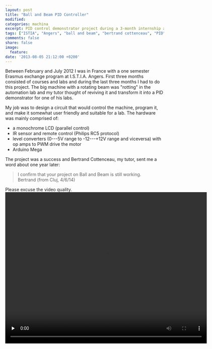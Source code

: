 ```yaml
---
layout: post
title: "Ball and Beam PID Controller"
modified:
categories: machina
excerpt: PID control demonstrator project during a 3-month internship abroad
tags: ["ISTIA", "Angers", "ball and beam", "bertrand cottenceau", "PID", "Arduino"]
comments: false
share: false
image:
  feature:
date: '2013-08-05 21:12:00 +0200'
---
```


Between February and July 2012 I was in France with a one semester Erasmus exchange program at I.S.T.I.A. Angers. First three months consisted of courses and labs and during the last three months I had to do this project.
The big machine with a rotating beam was "rotting" in the automation lab and my tutor thought of reviving it and transform it into a PID demonstrator for one of his labs.  

My job was to design a circuit that would control the machine, program it, and make it somewhat user friendly and suitable for a lab. The hardware was mainly comprised of:

- a monochrome LCD (parallel control)
- IR sensor and remote control (Philips RC5 protocol)
- level converters (0---5V range to -12---+12V range and viceversa) with op amps to PWM drive the motor
- Arduino Mega

The project was a success and Bertrand Cottenceau, my tutor, sent me a word about one year later:

> I confirm that your project on Ball and Beam is still working.  
> Bertrand (from Cluj, 4/6/14)

Please excuse the video quality.
<video width="640" height="480" controls="controls" preload="none">
	<source src="{{site.url}}/images/ball-and-beam.webm" type="video/webm">
</video>
